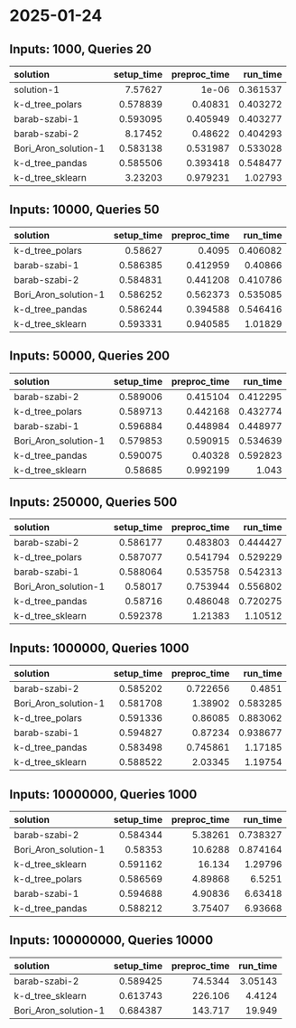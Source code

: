# 2025-01-24

## Inputs: 1000, Queries 20

| solution             |   setup_time |   preproc_time |   run_time |
|:---------------------|-------------:|---------------:|-----------:|
| solution-1           |     7.57627  |       1e-06    |   0.361537 |
| k-d_tree_polars      |     0.578839 |       0.40831  |   0.403272 |
| barab-szabi-1        |     0.593095 |       0.405949 |   0.403277 |
| barab-szabi-2        |     8.17452  |       0.48622  |   0.404293 |
| Bori_Aron_solution-1 |     0.583138 |       0.531987 |   0.533028 |
| k-d_tree_pandas      |     0.585506 |       0.393418 |   0.548477 |
| k-d_tree_sklearn     |     3.23203  |       0.979231 |   1.02793  |

## Inputs: 10000, Queries 50

| solution             |   setup_time |   preproc_time |   run_time |
|:---------------------|-------------:|---------------:|-----------:|
| k-d_tree_polars      |     0.58627  |       0.4095   |   0.406082 |
| barab-szabi-1        |     0.586385 |       0.412959 |   0.40866  |
| barab-szabi-2        |     0.584831 |       0.441208 |   0.410786 |
| Bori_Aron_solution-1 |     0.586252 |       0.562373 |   0.535085 |
| k-d_tree_pandas      |     0.586244 |       0.394588 |   0.546416 |
| k-d_tree_sklearn     |     0.593331 |       0.940585 |   1.01829  |

## Inputs: 50000, Queries 200

| solution             |   setup_time |   preproc_time |   run_time |
|:---------------------|-------------:|---------------:|-----------:|
| barab-szabi-2        |     0.589006 |       0.415104 |   0.412295 |
| k-d_tree_polars      |     0.589713 |       0.442168 |   0.432774 |
| barab-szabi-1        |     0.596884 |       0.448984 |   0.448977 |
| Bori_Aron_solution-1 |     0.579853 |       0.590915 |   0.534639 |
| k-d_tree_pandas      |     0.590075 |       0.40328  |   0.592823 |
| k-d_tree_sklearn     |     0.58685  |       0.992199 |   1.043    |

## Inputs: 250000, Queries 500

| solution             |   setup_time |   preproc_time |   run_time |
|:---------------------|-------------:|---------------:|-----------:|
| barab-szabi-2        |     0.586177 |       0.483803 |   0.444427 |
| k-d_tree_polars      |     0.587077 |       0.541794 |   0.529229 |
| barab-szabi-1        |     0.588064 |       0.535758 |   0.542313 |
| Bori_Aron_solution-1 |     0.58017  |       0.753944 |   0.556802 |
| k-d_tree_pandas      |     0.58716  |       0.486048 |   0.720275 |
| k-d_tree_sklearn     |     0.592378 |       1.21383  |   1.10512  |

## Inputs: 1000000, Queries 1000

| solution             |   setup_time |   preproc_time |   run_time |
|:---------------------|-------------:|---------------:|-----------:|
| barab-szabi-2        |     0.585202 |       0.722656 |   0.4851   |
| Bori_Aron_solution-1 |     0.581708 |       1.38902  |   0.583285 |
| k-d_tree_polars      |     0.591336 |       0.86085  |   0.883062 |
| barab-szabi-1        |     0.594827 |       0.87234  |   0.938677 |
| k-d_tree_pandas      |     0.583498 |       0.745861 |   1.17185  |
| k-d_tree_sklearn     |     0.588522 |       2.03345  |   1.19754  |

## Inputs: 10000000, Queries 1000

| solution             |   setup_time |   preproc_time |   run_time |
|:---------------------|-------------:|---------------:|-----------:|
| barab-szabi-2        |     0.584344 |        5.38261 |   0.738327 |
| Bori_Aron_solution-1 |     0.58353  |       10.6288  |   0.874164 |
| k-d_tree_sklearn     |     0.591162 |       16.134   |   1.29796  |
| k-d_tree_polars      |     0.586569 |        4.89868 |   6.5251   |
| barab-szabi-1        |     0.594688 |        4.90836 |   6.63418  |
| k-d_tree_pandas      |     0.588212 |        3.75407 |   6.93668  |

## Inputs: 100000000, Queries 10000

| solution             |   setup_time |   preproc_time |   run_time |
|:---------------------|-------------:|---------------:|-----------:|
| barab-szabi-2        |     0.589425 |        74.5344 |    3.05143 |
| k-d_tree_sklearn     |     0.613743 |       226.106  |    4.4124  |
| Bori_Aron_solution-1 |     0.684387 |       143.717  |   19.949   |